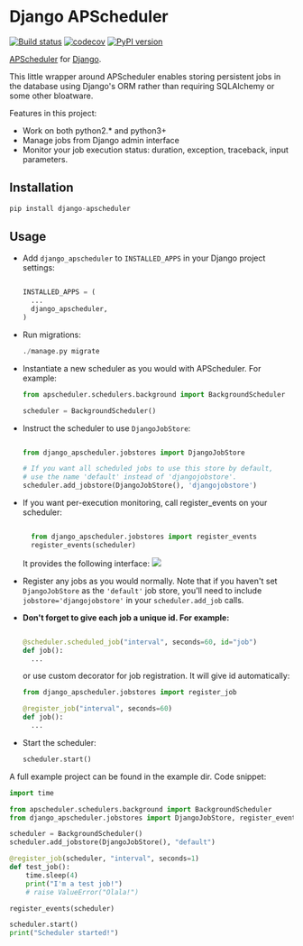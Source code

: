 Django APScheduler
================================

[![Build status](http://travis-ci.org/jarekwg/django-apscheduler.svg?branch=master)](http://travis-ci.org/jarekwg/django-apscheduler)
[![codecov](https://codecov.io/gh/jarekwg/django-apscheduler/branch/master/graph/badge.svg)](https://codecov.io/gh/jarekwg/django-apscheduler)
[![PyPI version](https://badge.fury.io/py/django_apscheduler.svg)](https://badge.fury.io/py/django-apscheduler)

[APScheduler](https://github.com/agronholm/apscheduler) for [Django](https://github.com/django/django).

This little wrapper around APScheduler enables storing persistent jobs in the database using Django's ORM rather than requiring SQLAlchemy or some other bloatware.

Features in this project:

* Work on both python2.* and python3+
* Manage jobs from Django admin interface
* Monitor your job execution status: duration, exception, traceback, input parameters.

Installation
------------

```python
pip install django-apscheduler
```

Usage
-----

* Add ``django_apscheduler`` to ``INSTALLED_APPS`` in your Django project settings:
  ```python

  INSTALLED_APPS = (
    ...
    django_apscheduler,
  )
  ```

* Run migrations:
  ```python
  ./manage.py migrate
  ```
* Instantiate a new scheduler as you would with APScheduler. For example:
  ```python
  from apscheduler.schedulers.background import BackgroundScheduler

  scheduler = BackgroundScheduler()
  ```
* Instruct the scheduler to use ``DjangoJobStore``:
  ```python

  from django_apscheduler.jobstores import DjangoJobStore

  # If you want all scheduled jobs to use this store by default,
  # use the name 'default' instead of 'djangojobstore'.
  scheduler.add_jobstore(DjangoJobStore(), 'djangojobstore')
  ```

* If you want per-execution monitoring, call register_events on your scheduler:
  ```python

    from django_apscheduler.jobstores import register_events
    register_events(scheduler)
  ```

  It provides the following interface:
  ![](http://dl3.joxi.net/drive/2017/05/19/0003/0636/258684/84/bebc279ecd.png)


* Register any jobs as you would normally. Note that if you haven't set ``DjangoJobStore`` as the ``'default'`` job store,
  you'll need to include ``jobstore='djangojobstore'`` in your ``scheduler.add_job`` calls.

* **Don't forget to give each job a unique id. For example:**
  ```python

  @scheduler.scheduled_job("interval", seconds=60, id="job")
  def job():
    ...
  ```
  or use custom decorator for job registration. It will give id automatically:
  ```python
  from django_apscheduler.jobstores import register_job

  @register_job("interval", seconds=60)
  def job():
    ...
  ```

* Start the scheduler:
  ```python
  scheduler.start()
  ```

A full example project can be found in the example dir. Code snippet:
```python
import time

from apscheduler.schedulers.background import BackgroundScheduler
from django_apscheduler.jobstores import DjangoJobStore, register_events, register_job

scheduler = BackgroundScheduler()
scheduler.add_jobstore(DjangoJobStore(), "default")

@register_job(scheduler, "interval", seconds=1)
def test_job():
    time.sleep(4)
    print("I'm a test job!")
    # raise ValueError("Olala!")

register_events(scheduler)

scheduler.start()
print("Scheduler started!")

```
